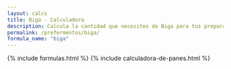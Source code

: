```yaml
---
layout: calcs
title: Biga - Calculadora
description: Calcula la cantidad que necesites de Biga para tus preparaciones.
permalink: /prefermentos/biga/
formula_name: "biga"
---
```


{% include formulas.html %}
{% include calculadora-de-panes.html %}